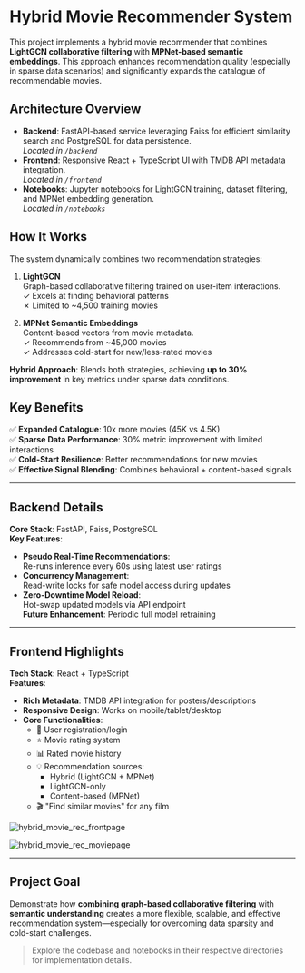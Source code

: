 # Hybrid Movie Recommender System

This project implements a hybrid movie recommender that combines **LightGCN collaborative filtering** with **MPNet-based semantic embeddings**. This approach enhances recommendation quality (especially in sparse data scenarios) and significantly expands the catalogue of recommendable movies.

## Architecture Overview
- **Backend**: FastAPI-based service leveraging Faiss for efficient similarity search and PostgreSQL for data persistence.  
  *Located in `/backend`*
- **Frontend**: Responsive React + TypeScript UI with TMDB API metadata integration.  
  *Located in `/frontend`*
- **Notebooks**: Jupyter notebooks for LightGCN training, dataset filtering, and MPNet embedding generation.  
  *Located in `/notebooks`*

## How It Works
The system dynamically combines two recommendation strategies:

1. **LightGCN**  
   Graph-based collaborative filtering trained on user-item interactions.  
   ✓ Excels at finding behavioral patterns  
   ✗ Limited to ~4,500 training movies

2. **MPNet Semantic Embeddings**  
   Content-based vectors from movie metadata.  
   ✓ Recommends from ~45,000 movies  
   ✓ Addresses cold-start for new/less-rated movies  

**Hybrid Approach**: Blends both strategies, achieving **up to 30% improvement** in key metrics under sparse data conditions.

## Key Benefits
✅ **Expanded Catalogue**: 10x more movies (45K vs 4.5K)  
✅ **Sparse Data Performance**: 30% metric improvement with limited interactions  
✅ **Cold-Start Resilience**: Better recommendations for new movies  
✅ **Effective Signal Blending**: Combines behavioral + content-based signals  

---

## Backend Details
**Core Stack**: FastAPI, Faiss, PostgreSQL  
**Key Features**:
- **Pseudo Real-Time Recommendations**:  
  Re-runs inference every 60s using latest user ratings
- **Concurrency Management**:  
  Read-write locks for safe model access during updates
- **Zero-Downtime Model Reload**:  
  Hot-swap updated models via API endpoint  
**Future Enhancement**: Periodic full model retraining

---

## Frontend Highlights
**Tech Stack**: React + TypeScript  
**Features**:
- **Rich Metadata**: TMDB API integration for posters/descriptions
- **Responsive Design**: Works on mobile/tablet/desktop
- **Core Functionalities**:
  - 🔐 User registration/login
  - ⭐ Movie rating system
  - 📊 Rated movie history
  - 💡 Recommendation sources:
    - Hybrid (LightGCN + MPNet)
    - LightGCN-only
    - Content-based (MPNet)
  - 🎬 "Find similar movies" for any film
 
![hybrid_movie_rec_frontpage](https://github.com/user-attachments/assets/5e633a7d-e258-4dec-b517-fe85b9c838d6)

![hybrid_movie_rec_moviepage](https://github.com/user-attachments/assets/65a84ffc-da6b-4936-a3f5-0aa47d491a37)


---

## Project Goal
Demonstrate how **combining graph-based collaborative filtering** with **semantic understanding** creates a more flexible, scalable, and effective recommendation system—especially for overcoming data sparsity and cold-start challenges.

> Explore the codebase and notebooks in their respective directories for implementation details.
